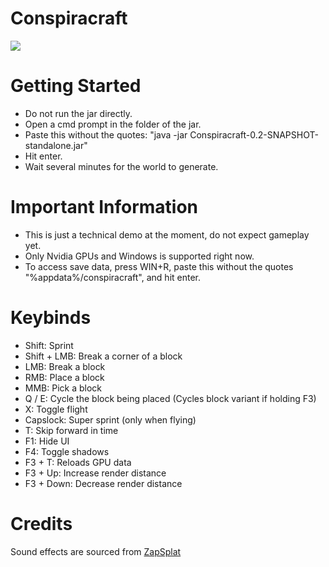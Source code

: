 # Conspiracraft

![](https://media.discordapp.net/attachments/851241723634909185/1348013172308705352/image.png?ex=67da70d9&is=67d91f59&hm=54c35ee3a9f9fd67d20d7818477741d568a4d82f2673877663dcf783765a8e86&=&format=webp&quality=lossless&width=1545&height=813)

# Getting Started
- Do not run the jar directly. 
- Open a cmd prompt in the folder of the jar. 
- Paste this without the quotes: "java -jar Conspiracraft-0.2-SNAPSHOT-standalone.jar"
- Hit enter. 
- Wait several minutes for the world to generate. 

# Important Information
- This is just a technical demo at the moment, do not expect gameplay yet. 
- Only Nvidia GPUs and Windows is supported right now. 
- To access save data, press WIN+R, paste this without the quotes "%appdata%/conspiracraft", and hit enter. 

# Keybinds 
- Shift: Sprint
- Shift + LMB: Break a corner of a block
- LMB: Break a block 
- RMB: Place a block 
- MMB: Pick a block 
- Q / E: Cycle the block being placed (Cycles block variant if holding F3)
- X: Toggle flight 
- Capslock: Super sprint (only when flying) 
- T: Skip forward in time 
- F1: Hide UI 
- F4: Toggle shadows
- F3 + T: Reloads GPU data
- F3 + Up: Increase render distance
- F3 + Down: Decrease render distance

# Credits 
Sound effects are sourced from [ZapSplat](https://www.zapsplat.com/)